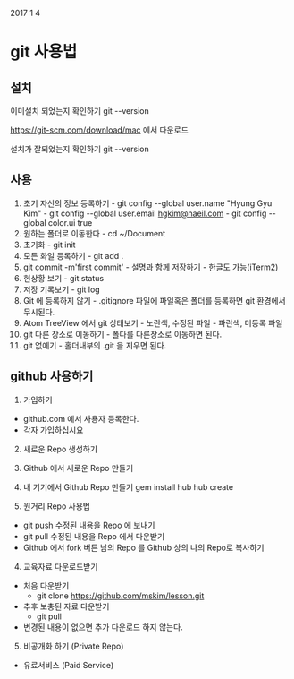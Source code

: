 2017 1 4

# git 사용법

## 설치
  이미설치 되었는지 확인하기
  git --version

  https://git-scm.com/download/mac
  에서 다운로드

  설치가 잘되었는지 확인하기
  git --version

## 사용
  1. 초기 자신의 정보 등록하기
    - git config --global user.name "Hyung Gyu Kim"
    - git config --global user.email hgkim@naeil.com
    - git config --global color.ui true
  2. 원하는 폴더로 이동한다
    - cd ~/Document
  3. 초기화
    - git init
  4. 모든 화일 등록하기
    - git add .
  5. git commit -m'first commit'
    - 설명과 함께 저장하기
    - 한글도 가능(iTerm2)
  6. 현상황 보기
    - git status
  7. 저장 기록보기
    - git log
  8. Git 에 등록하지 않기
    - .gitignore 파일에 파일혹은 폴더를 등록하면 git 환경에서 무시된다.
  9. Atom TreeView 에서 git 상태보기
    - 노란색, 수정된 파일
    - 파란색, 미등록 파일
  10. git 다른 장소로 이동하기
    - 폴다를 다른장소로 이동하면 된다.
  11. git 없에기
    - 홀더내부의 .git 을 지우면 된다.

## github 사용하기
1. 가입하기
  - github.com 에서 사용자 등록한다.
  - 각자 가입하십시요

2. 새로운 Repo 생성하기
  1. Github 에서 새로운 Repo 만들기
  1. 내 기기에서 Github Repo 만들기
      gem install hub
      hub create

3. 원거리 Repo 사용법
  - git push
    수정된 내용을 Repo 에 보내기
  - git pull
    수정된 내용을 Repo 에서 다운받기
  - Github 에서 fork 버튼
    남의 Repo 를 Github 상의 나의 Repo로 복사하기

4. 교육자료 다운로드받기
  - 처음 다운받기
    - git clone https://github.com/mskim/lesson.git
  - 추후 보충된 자료 다운받기
    - git pull
  - 변경된 내용이 없으면 추가 다운로드 하지 않는다.

5. 비공개화 하기 (Private Repo)
  - 유료서비스 (Paid Service)
